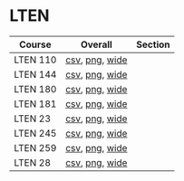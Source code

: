 # LTEN

| Course | Overall | Section |
| ------ | ------- | ------- |
| LTEN 110 | [csv](https://github.com/UCSD-Historical-Enrollment-Data/2024Spring/blob/main/overall/LTEN%20110.csv), [png](https://raw.githubusercontent.com/UCSD-Historical-Enrollment-Data/2024Spring/main/plot_overall/LTEN%20110.png), [wide](https://raw.githubusercontent.com/UCSD-Historical-Enrollment-Data/2024Spring/main/plot_overall_wide/LTEN%20110.png) |  |
| LTEN 144 | [csv](https://github.com/UCSD-Historical-Enrollment-Data/2024Spring/blob/main/overall/LTEN%20144.csv), [png](https://raw.githubusercontent.com/UCSD-Historical-Enrollment-Data/2024Spring/main/plot_overall/LTEN%20144.png), [wide](https://raw.githubusercontent.com/UCSD-Historical-Enrollment-Data/2024Spring/main/plot_overall_wide/LTEN%20144.png) |  |
| LTEN 180 | [csv](https://github.com/UCSD-Historical-Enrollment-Data/2024Spring/blob/main/overall/LTEN%20180.csv), [png](https://raw.githubusercontent.com/UCSD-Historical-Enrollment-Data/2024Spring/main/plot_overall/LTEN%20180.png), [wide](https://raw.githubusercontent.com/UCSD-Historical-Enrollment-Data/2024Spring/main/plot_overall_wide/LTEN%20180.png) |  |
| LTEN 181 | [csv](https://github.com/UCSD-Historical-Enrollment-Data/2024Spring/blob/main/overall/LTEN%20181.csv), [png](https://raw.githubusercontent.com/UCSD-Historical-Enrollment-Data/2024Spring/main/plot_overall/LTEN%20181.png), [wide](https://raw.githubusercontent.com/UCSD-Historical-Enrollment-Data/2024Spring/main/plot_overall_wide/LTEN%20181.png) |  |
| LTEN 23 | [csv](https://github.com/UCSD-Historical-Enrollment-Data/2024Spring/blob/main/overall/LTEN%2023.csv), [png](https://raw.githubusercontent.com/UCSD-Historical-Enrollment-Data/2024Spring/main/plot_overall/LTEN%2023.png), [wide](https://raw.githubusercontent.com/UCSD-Historical-Enrollment-Data/2024Spring/main/plot_overall_wide/LTEN%2023.png) |  |
| LTEN 245 | [csv](https://github.com/UCSD-Historical-Enrollment-Data/2024Spring/blob/main/overall/LTEN%20245.csv), [png](https://raw.githubusercontent.com/UCSD-Historical-Enrollment-Data/2024Spring/main/plot_overall/LTEN%20245.png), [wide](https://raw.githubusercontent.com/UCSD-Historical-Enrollment-Data/2024Spring/main/plot_overall_wide/LTEN%20245.png) |  |
| LTEN 259 | [csv](https://github.com/UCSD-Historical-Enrollment-Data/2024Spring/blob/main/overall/LTEN%20259.csv), [png](https://raw.githubusercontent.com/UCSD-Historical-Enrollment-Data/2024Spring/main/plot_overall/LTEN%20259.png), [wide](https://raw.githubusercontent.com/UCSD-Historical-Enrollment-Data/2024Spring/main/plot_overall_wide/LTEN%20259.png) |  |
| LTEN 28 | [csv](https://github.com/UCSD-Historical-Enrollment-Data/2024Spring/blob/main/overall/LTEN%2028.csv), [png](https://raw.githubusercontent.com/UCSD-Historical-Enrollment-Data/2024Spring/main/plot_overall/LTEN%2028.png), [wide](https://raw.githubusercontent.com/UCSD-Historical-Enrollment-Data/2024Spring/main/plot_overall_wide/LTEN%2028.png) |  |
